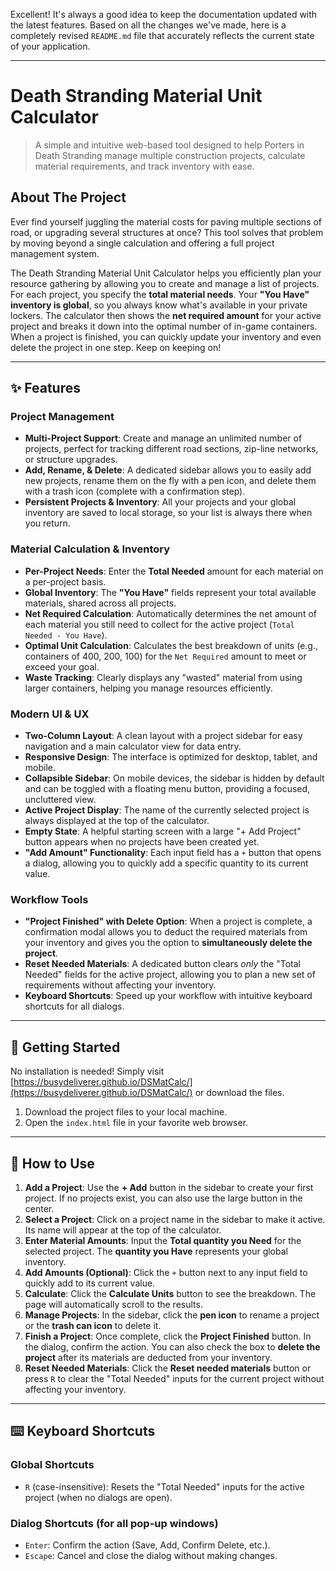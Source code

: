 Excellent! It's always a good idea to keep the documentation updated with the latest features. Based on all the changes we've made, here is a completely revised `README.md` file that accurately reflects the current state of your application.

---

# Death Stranding Material Unit Calculator

> A simple and intuitive web-based tool designed to help Porters in Death Stranding manage multiple construction projects, calculate material requirements, and track inventory with ease.

## About The Project

Ever find yourself juggling the material costs for paving multiple sections of road, or upgrading several structures at once? This tool solves that problem by moving beyond a single calculation and offering a full project management system.

The Death Stranding Material Unit Calculator helps you efficiently plan your resource gathering by allowing you to create and manage a list of projects. For each project, you specify the **total material needs**. Your **"You Have" inventory is global**, so you always know what's available in your private lockers. The calculator then shows the **net required amount** for your active project and breaks it down into the optimal number of in-game containers. When a project is finished, you can quickly update your inventory and even delete the project in one step. Keep on keeping on!

---

## ✨ Features

### Project Management
* **Multi-Project Support**: Create and manage an unlimited number of projects, perfect for tracking different road sections, zip-line networks, or structure upgrades.
* **Add, Rename, & Delete**: A dedicated sidebar allows you to easily add new projects, rename them on the fly with a pen icon, and delete them with a trash icon (complete with a confirmation step).
* **Persistent Projects & Inventory**: All your projects and your global inventory are saved to local storage, so your list is always there when you return.

### Material Calculation & Inventory
* **Per-Project Needs**: Enter the **Total Needed** amount for each material on a per-project basis.
* **Global Inventory**: The **"You Have"** fields represent your total available materials, shared across all projects.
* **Net Required Calculation**: Automatically determines the net amount of each material you still need to collect for the active project (`Total Needed - You Have`).
* **Optimal Unit Calculation**: Calculates the best breakdown of units (e.g., containers of 400, 200, 100) for the `Net Required` amount to meet or exceed your goal.
* **Waste Tracking**: Clearly displays any "wasted" material from using larger containers, helping you manage resources efficiently.

### Modern UI & UX
* **Two-Column Layout**: A clean layout with a project sidebar for easy navigation and a main calculator view for data entry.
* **Responsive Design**: The interface is optimized for desktop, tablet, and mobile.
* **Collapsible Sidebar**: On mobile devices, the sidebar is hidden by default and can be toggled with a floating menu button, providing a focused, uncluttered view.
* **Active Project Display**: The name of the currently selected project is always displayed at the top of the calculator.
* **Empty State**: A helpful starting screen with a large "+ Add Project" button appears when no projects have been created yet.
* **"Add Amount" Functionality**: Each input field has a `+` button that opens a dialog, allowing you to quickly add a specific quantity to its current value.

### Workflow Tools
* **"Project Finished" with Delete Option**: When a project is complete, a confirmation modal allows you to deduct the required materials from your inventory and gives you the option to **simultaneously delete the project**.
* **Reset Needed Materials**: A dedicated button clears *only* the "Total Needed" fields for the active project, allowing you to plan a new set of requirements without affecting your inventory.
* **Keyboard Shortcuts**: Speed up your workflow with intuitive keyboard shortcuts for all dialogs.

---

## 🚀 Getting Started

No installation is needed! Simply visit [https://busydeliverer.github.io/DSMatCalc/](https://busydeliverer.github.io/DSMatCalc/) or download the files.

1.  Download the project files to your local machine.
2.  Open the `index.html` file in your favorite web browser.

---

## 📖 How to Use

1.  **Add a Project**: Use the **+ Add** button in the sidebar to create your first project. If no projects exist, you can also use the large button in the center.
2.  **Select a Project**: Click on a project name in the sidebar to make it active. Its name will appear at the top of the calculator.
3.  **Enter Material Amounts**: Input the **Total quantity you Need** for the selected project. The **quantity you Have** represents your global inventory.
4.  **Add Amounts (Optional)**: Click the `+` button next to any input field to quickly add to its current value.
5.  **Calculate**: Click the **Calculate Units** button to see the breakdown. The page will automatically scroll to the results.
6.  **Manage Projects**: In the sidebar, click the **pen icon** to rename a project or the **trash can icon** to delete it.
7.  **Finish a Project**: Once complete, click the **Project Finished** button. In the dialog, confirm the action. You can also check the box to **delete the project** after its materials are deducted from your inventory.
8.  **Reset Needed Materials**: Click the **Reset needed materials** button or press `R` to clear the "Total Needed" inputs for the current project without affecting your inventory.

---

## ⌨️ Keyboard Shortcuts

### Global Shortcuts
* `R` (case-insensitive): Resets the "Total Needed" inputs for the active project (when no dialogs are open).

### Dialog Shortcuts (for all pop-up windows)
* `Enter`: Confirm the action (Save, Add, Confirm Delete, etc.).
* `Escape`: Cancel and close the dialog without making changes.
